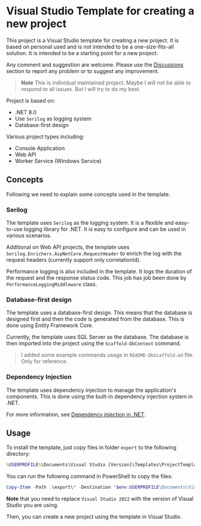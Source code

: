 # Visual Studio Template for creating a new project

This project is a Visual Studio template for creating a new project. It is based on personal used and is not intended to be a one-size-fits-all solution. It is intended to be a starting point for a new project.

Any comment and suggestion are welcome. Please use the [Discussions](https://github.com/DevilDogTG/visualstudio-projects-template/discussions) section to report any problem or to suggest any improvement.

> **Note** This is individual maintained project. Maybe I will not be able to respond to all issues. But I will try to do my best.

Project is based on:
- .NET 8.0
- Use `Serilog` as logging system
- Database-first design

Various project types including:
- Console Application
- Web API
- Worker Service (Windows Service)

## Concepts

Following we need to explain some concepts used in the template.

### Serilog

The template uses `Serilog` as the logging system. It is a flexible and easy-to-use logging library for .NET. It is easy to configure and can be used in various scenarios.

Additional on Web API projects, the template uses `Serilog.Enrichers.AspNetCore.RequestHeader` to enrich the log with the request headers (currently support only correlationId).

Performance logging is also included in the template. It logs the duration of the request and the response status code. This job has job been done by `PerformanceLoggingMiddleware` class.

### Database-first design

The template uses a database-first design. This means that the database is designed first and then the code is generated from the database. This is done using Entity Framework Core.

Currently, the template uses SQL Server as the database. The database is then imported into the project using the `Scaffold-DbContext` command.

> I added some example commands usage in `README-DbScaffold.md` file. Only for reference.

### Dependency Injection

The template uses dependency injection to manage the application's components. This is done using the built-in dependency injection system in .NET.

For more information, see [Dependency injection in .NET](https://docs.microsoft.com/en-us/dotnet/core/extensions/dependency-injection).

## Usage

To install the template, just copy files in folder `export` to the following directory:

```cmd
%USERPROFILE%\Documents\Visual Studio [Version]\Templates\ProjectTemplates
```

You can run the following command in PowerShell to copy the files:

```powershell
Copy-Item -Path .\export\* -Destination "$env:USERPROFILE\Documents\Visual Studio 2022\Templates\ProjectTemplates" -Recurse
```

**Note** that you need to replace `Visual Studio 2022` with the version of Visual Studio you are using.

Then, you can create a new project using the template in Visual Studio.